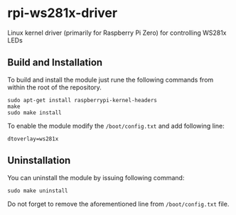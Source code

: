 # rpi-ws281x-driver
Linux kernel driver (primarily for Raspberry Pi Zero) for controlling WS281x
LEDs

## Build and Installation
To build and install the module just rune the following commands from within the
root of the repository.

```
sudo apt-get install raspberrypi-kernel-headers
make
sudo make install
```

To enable the module modify the `/boot/config.txt` and add following line:

```
dtoverlay=ws281x
```

## Uninstallation
You can uninstall the module by issuing following command:

```
sudo make uninstall
```

Do not forget to remove the aforementioned line from `/boot/config.txt` file.
